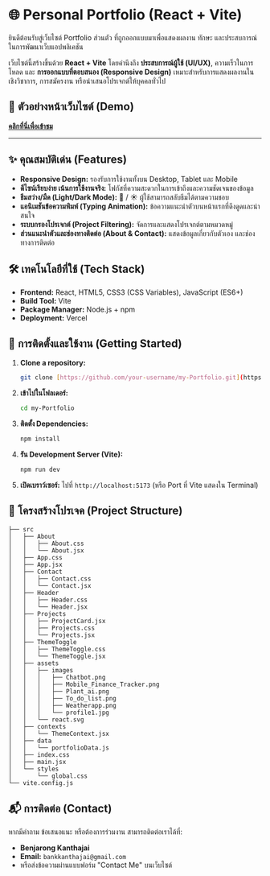 # 🌐 Personal Portfolio (React + Vite)

ยินดีต้อนรับสู่เว็บไซต์ Portfolio ส่วนตัว ที่ถูกออกแบบมาเพื่อแสดงผลงาน ทักษะ และประสบการณ์ในการพัฒนาเว็บแอปพลิเคชัน

เว็บไซต์นี้สร้างขึ้นด้วย **React + Vite** โดยคำนึงถึง **ประสบการณ์ผู้ใช้ (UI/UX)**, ความเร็วในการโหลด และ **การออกแบบที่ตอบสนอง (Responsive Design)** เหมาะสำหรับการแสดงผลงานในเชิงวิชาการ, การสมัครงาน หรือนำเสนอโปรเจกต์ให้บุคคลทั่วไป

## 🚀 ตัวอย่างหน้าเว็บไซต์ (Demo)

**[คลิกที่นี่เพื่อเข้าชม](https://benjarongprofile.netlify.app/)**



---

## ✨ คุณสมบัติเด่น (Features)

* **Responsive Design:** รองรับการใช้งานทั้งบน Desktop, Tablet และ Mobile
* **ดีไซน์เรียบง่าย เน้นการใช้งานจริง:** โฟกัสที่ความสะดวกในการเข้าถึงและความชัดเจนของข้อมูล
* **ธีมสว่าง/มืด (Light/Dark Mode):** 🌙 / ☀️ ผู้ใช้สามารถสลับธีมได้ตามความชอบ
* **แอนิเมชันข้อความพิมพ์ (Typing Animation):** ข้อความแนะนำตัวบนหน้าแรกที่ดึงดูดและน่าสนใจ
* **ระบบกรองโปรเจกต์ (Project Filtering):** จัดการและแสดงโปรเจกต์ตามหมวดหมู่
* **ส่วนแนะนำตัวและช่องทางติดต่อ (About & Contact):** แสดงข้อมูลเกี่ยวกับตัวเอง และช่องทางการติดต่อ

## 🛠️ เทคโนโลยีที่ใช้ (Tech Stack)

* **Frontend:** React, HTML5, CSS3 (CSS Variables), JavaScript (ES6+)
* **Build Tool:** Vite
* **Package Manager:** Node.js + npm
* **Deployment:** Vercel

## 🚀 การติดตั้งและใช้งาน (Getting Started)

1.  **Clone a repository:**
    ```bash
    git clone [https://github.com/your-username/my-Portfolio.git](https://github.com/your-username/my-Portfolio.git)
    ```

2.  **เข้าไปในโฟลเดอร์:**
    ```bash
    cd my-Portfolio
    ```

3.  **ติดตั้ง Dependencies:**
    ```bash
    npm install
    ```

4.  **รัน Development Server (Vite):**
    ```bash
    npm run dev
    ```

5.  **เปิดเบราว์เซอร์:**
    ไปที่ `http://localhost:5173` (หรือ Port ที่ Vite แสดงใน Terminal)

## 📂 โครงสร้างโปรเจค (Project Structure)
```text
├── src
│   ├── About
│   │   ├── About.css
│   │   └── About.jsx
│   ├── App.css
│   ├── App.jsx
│   ├── Contact
│   │   ├── Contact.css
│   │   └── Contact.jsx
│   ├── Header
│   │   ├── Header.css
│   │   └── Header.jsx
│   ├── Projects
│   │   ├── ProjectCard.jsx
│   │   ├── Projects.css
│   │   └── Projects.jsx
│   ├── ThemeToggle
│   │   ├── ThemeToggle.css
│   │   └── ThemeToggle.jsx
│   ├── assets
│   │   ├── images
│   │   │   ├── Chatbot.png
│   │   │   ├── Mobile_Finance_Tracker.png
│   │   │   ├── Plant_ai.png
│   │   │   ├── To_do_list.png
│   │   │   ├── Weatherapp.png
│   │   │   └── profile1.jpg
│   │   └── react.svg
│   ├── contexts
│   │   └── ThemeContext.jsx
│   ├── data
│   │   └── portfolioData.js
│   ├── index.css
│   ├── main.jsx
│   └── styles
│       └── global.css
└── vite.config.js
```

## 📬 การติดต่อ (Contact)

หากมีคำถาม ข้อเสนอแนะ หรือต้องการร่วมงาน สามารถติดต่อเราได้ที่:

* **Benjarong Kanthajai**
* **Email:** `bankkanthajai@gmail.com`
* หรือส่งข้อความผ่านแบบฟอร์ม "Contact Me" บนเว็บไซต์
